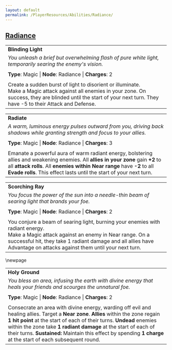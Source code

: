 ```yaml
---
layout: default
permalink: /PlayerResources/Abilities/Radiance/
---
```

## [Radiance](#Radiance)

|                                                                                                                                                            |
| :--------------------------------------------------------------------------------------------------------- |
| **Blinding Light** |
| *You unleash a brief but overwhelming flash of pure white light, temporarily searing the enemy's vision.* |
| |
| **Type**: Magic \| **Node**: Radiance \| **Charges**: 2 |
| |
| Create a sudden burst of light to disorient or illuminate.<br>Make a Magic attack against all enemies in your zone. On success, they are blinded until the start of your next turn. They have -5 to their Attack and Defense. |

|                                                                                                                                                                                                                                                                                      |
| :----------------------------------------------------------------------------------------------------------------------------------------------------------------------------------------------------------------------------------------------------------------------------------- |
| **Radiate**                                                                                                                                                                                                                                                                          |
| *A warm, luminous energy pulses outward from you, driving back shadows while granting strength and focus to your allies.*                                                                                                                                                            |
|                                                                                                                                                                                                                                                                                      |
| **Type**: Magic \| **Node**: Radiance \| **Charges**: 3                                                                                                                                                                                                                              |
|                                                                                                                                                                                                                                                                                      |
| Emanate a powerful aura of warm radiant energy, bolstering allies and weakening enemies. All **allies in your zone** gain **+2** to all **attack rolls**. All **enemies within Near range** have **-2** to all **Evade rolls**. This effect lasts until the start of your next turn. |

|                                                                                                                                                            |
| :--------------------------------------------------------------------------------------------------------- |
| **Scorching Ray** |
| *You focus the power of the sun into a needle-thin beam of searing light that brands your foe.* |
| |
| **Type**: Magic \| **Node**: Radiance \| **Charges**: 2 |
| |
| You conjure a beam of searing light, burning your enemies with radiant energy.<br>Make a Magic attack against an enemy in Near range. On a successful hit, they take 1 radiant damage and all allies have Advantage on attacks against them until your next turn. |

\newpage

|                                                                                                                                                                                                                                                                                                                                                                                                  |
| :----------------------------------------------------------------------------------------------------------------------------------------------------------------------------------------------------------------------------------------------------------------------------------------------------------------------------------------------------------------------------------------------- |
| **Holy Ground**                                                                                                                                                                                                                                                                                                                                                                                  |
| *You bless an area, infusing the earth with divine energy that heals your friends and scourges the unnatural foe.*                                                                                                                                                                                                                                                                               |
|                                                                                                                                                                                                                                                                                                                                                                                                  |
| **Type**: Magic \| **Node**: Radiance \| **Charges**: 2                                                                                                                                                                                                                                                                                                                                          |
|                                                                                                                                                                                                                                                                                                                                                                                                  |
| Consecrate an area with divine energy, warding off evil and healing allies. Target a **Near zone**. **Allies** within the zone regain **1 hit point** at the start of each of their turns. **Undead** enemies within the zone take **1 radiant damage** at the start of each of their turns. **Sustained:** Maintain this effect by spending **1 charge** at the start of each subsequent round. |
